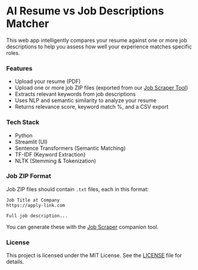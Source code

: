 # AI Resume vs Job Descriptions Matcher

This web app intelligently compares your resume against one or more job descriptions to help you assess how well your experience matches specific roles.

### Features
- Upload your resume (PDF)
- Upload one or more job ZIP files (exported from our [Job Scraper Tool](https://github.com/alexlsantiago/job-scraper))
- Extracts relevant keywords from job descriptions
- Uses NLP and semantic similarity to analyze your resume
- Returns relevance score, keyword match %, and a CSV export

### Tech Stack
- Python
- Streamlit (UI)
- Sentence Transformers (Semantic Matching)
- TF-IDF (Keyword Extraction)
- NLTK (Stemming & Tokenization)

### Job ZIP Format

Job ZIP files should contain `.txt` files, each in this format:

    Job Title at Company
    https://apply-link.com

    Full job description...

You can generate these with the [Job Scraper](https://github.com/alexlsantiago/job-scraper) companion tool.

### License

This project is licensed under the MIT License. See the [LICENSE](LICENSE) file for details.
